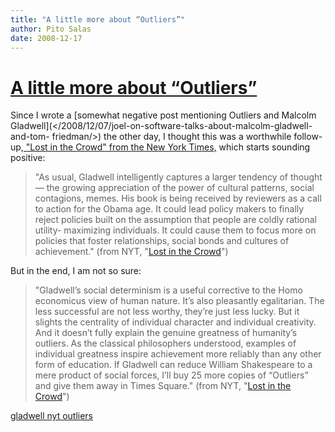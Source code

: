 ```yaml
---
title: "A little more about “Outliers”"
author: Pito Salas
date: 2008-12-17
---
```

# [A little more about “Outliers”](None)




Since I wrote a [somewhat negative post mentioning Outliers and Malcolm
Gladwell](</2008/12/07/joel-on-software-talks-about-malcolm-gladwell-and-tom-
friedman/>) the other day, I thought this was a worthwhile follow-up,[ "Lost
in the Crowd" from the New York
Times,](<http://www.nytimes.com/2008/12/16/opinion/16brooks.html?partner=rss&emc=rss>)
which starts sounding positive:

> "As usual, Gladwell intelligently captures a larger tendency of thought —
> the growing appreciation of the power of cultural patterns, social
> contagions, memes. His book is being received by reviewers as a call to
> action for the Obama age. It could lead policy makers to finally reject
> policies built on the assumption that people are coldly rational utility-
> maximizing individuals. It could cause them to focus more on policies that
> foster relationships, social bonds and cultures of achievement." (from NYT,
> "[Lost in the
> Crowd](<http://www.nytimes.com/2008/12/16/opinion/16brooks.html?partner=rss&emc=rss>)")

But in the end, I am not so sure:

> "Gladwell’s social determinism is a useful corrective to the Homo economicus
> view of human nature. It’s also pleasantly egalitarian. The less successful
> are not less worthy, they’re just less lucky. But it slights the centrality
> of individual character and individual creativity. And it doesn’t fully
> explain the genuine greatness of humanity’s outliers. As the classical
> philosophers understood, examples of individual greatness inspire
> achievement more reliably than any other form of education. If Gladwell can
> reduce William Shakespeare to a mere product of social forces, I’ll buy 25
> more copies of “Outliers” and give them away in Times Square." (from NYT,
> "[Lost in the
> Crowd](<http://www.nytimes.com/2008/12/16/opinion/16brooks.html?partner=rss&emc=rss>)")

[gladwell nyt outliers](<http://technorati.com/tag/gladwell%20nyt%20outliers>)


